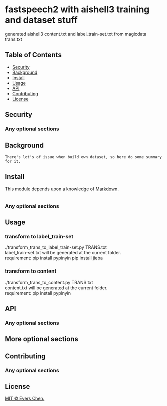 # fastspeech2 with aishell3 training and dataset stuff

generated aishell3 content.txt and label_train-set.txt from magicdata trans.txt

## Table of Contents

- [Security](#security)
- [Background](#background)
- [Install](#install)
- [Usage](#usage)
- [API](#api)
- [Contributing](#contributing)
- [License](#license)

## Security

### Any optional sections

## Background
```
There's lot's of issue when build own dataset, so here do some summary for it.
```

## Install

This module depends upon a knowledge of [Markdown]().

```
```

### Any optional sections

## Usage

### transform to label_train-set
 ./transform_trans_to_label_train-set.py TRANS.txt  
 label_train-set.txt will be generated at the current folder.  
 requirement: pip install pypinyin
              pip install jieba
			  
### transform to content
 ./transform_trans_to_content.py TRANS.txt  
 content.txt will be generated at the current folder.  
 requirement: pip install pypinyin



## API

### Any optional sections

## More optional sections

## Contributing



### Any optional sections

## License

[MIT © Evers Chen.](../LICENSE)